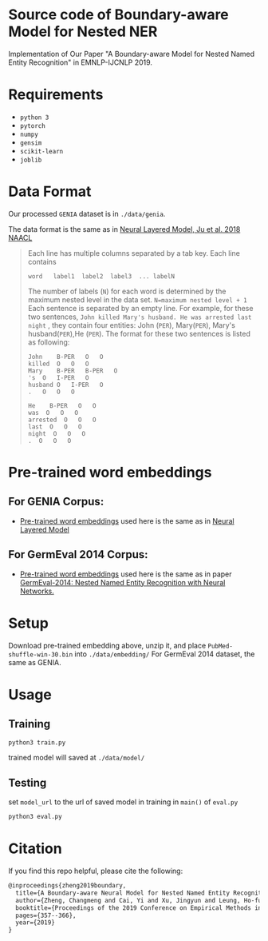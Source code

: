 # Source code of Boundary-aware Model for Nested NER
Implementation of Our Paper "A Boundary-aware Model for Nested Named Entity Recognition" in EMNLP-IJCNLP 2019.

# Requirements
* `python 3`
* `pytorch`
* `numpy`
* `gensim`
* `scikit-learn`
* `joblib`

# Data Format
Our processed `GENIA` dataset is in `./data/genia`.

The data format is the same as in [Neural Layered Model, Ju et al. 2018 NAACL](https://github.com/meizhiju/layered-bilstm-crf) 
>Each line has multiple columns separated by a tab key. 
>Each line contains
>```
>word	label1	label2	label3	...	labelN
>```
>The number of labels (`N`) for each word is determined by the maximum nested level in the data set. `N=maximum nested level + 1`
>Each sentence is separated by an empty line.
>For example, for these two sentences, `John killed Mary's husband. He was arrested last night` , they contain four entities: John (`PER`), Mary(`PER`), Mary's husband(`PER`),He (`PER`).
>The format for these two sentences is listed as following:
>```
>John    B-PER   O   O
>killed  O   O   O
>Mary    B-PER   B-PER   O
>'s  O   I-PER   O
>husband O   I-PER   O
>.   O   O   O
>
>He    B-PER   O   O
>was  O   O   O
>arrested  O   O   O
>last  O   O   O
>night  O   O   O
>.  O   O   O
>```

# Pre-trained word embeddings
## For GENIA Corpus:
* [Pre-trained word embeddings](https://drive.google.com/open?id=0BzMCqpcgEJgiUWs0ZnU0NlFTam8) used here is the same as in [Neural Layered Model](https://github.com/meizhiju/layered-bilstm-crf) 
## For GermEval 2014 Corpus: 
* [Pre-trained word embeddings](https://www.informatik.tudarmstadt.de/ukp/research_6/ukp_in_challenges/germeval_2014/index.en.jsp) used here is the same as in paper [GermEval-2014: Nested Named Entity Recognition with Neural Networks.](https://pdfs.semanticscholar.org/9b64/4bf5262e0d02d7ac25dab509d07d240b263a.pdf)

# Setup
Download pre-trained embedding above, unzip it, and place `PubMed-shuffle-win-30.bin` into `./data/embedding/`
For GermEval 2014 dataset, the same as GENIA.

# Usage
## Training

```sh
python3 train.py
```
trained model will saved at `./data/model/`
## Testing
 set `model_url` to the url of saved model in training in `main()` of `eval.py`
```sh
python3 eval.py
```

# Citation
If you find this repo helpful, please cite the following:
```latex
@inproceedings{zheng2019boundary,
  title={A Boundary-aware Neural Model for Nested Named Entity Recognition},
  author={Zheng, Changmeng and Cai, Yi and Xu, Jingyun and Leung, Ho-fung and Xu, Guandong},
  booktitle={Proceedings of the 2019 Conference on Empirical Methods in Natural Language Processing and the 9th International Joint Conference on Natural Language Processing (EMNLP-IJCNLP)},
  pages={357--366},
  year={2019}
}


